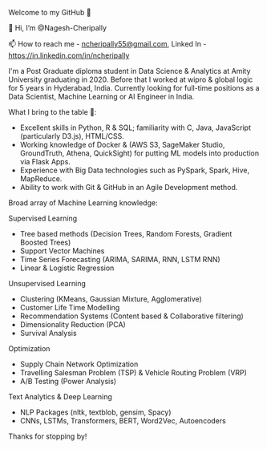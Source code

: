 Welcome to my GitHub 👋

👋 Hi, I’m @Nagesh-Cheripally

📫 How to reach me - ncheripally55@gmail.com, Linked In - https://in.linkedin.com/in/ncheripally

I'm a Post Graduate diploma student in Data Science & Analytics at Amity University graduating in 2020. Before that I worked at wipro & global logic for 5 years in Hyderabad, India. Currently looking for full-time positions as a Data Scientist, Machine Learning or AI Engineer in India.

What I bring to the table 🧠:

- Excellent skills in Python, R & SQL; familiarity with C, Java, JavaScript (particularly D3.js), HTML/CSS.
- Working knowledge of Docker & (AWS S3, SageMaker Studio, GroundTruth, Athena, QuickSight) for putting ML models into production via Flask Apps.
- Experience with Big Data technologies such as PySpark, Spark, Hive, MapReduce.
- Ability to work with Git & GitHub in an Agile Development method.

Broad array of Machine Learning knowledge:

Supervised Learning

 - Tree based methods (Decision Trees, Random Forests, Gradient Boosted Trees)
 - Support Vector Machines
 - Time Series Forecasting (ARIMA, SARIMA, RNN, LSTM RNN)
 - Linear & Logistic Regression

Unsupervised Learning

- Clustering (KMeans, Gaussian Mixture, Agglomerative)
- Customer Life Time Modelling
- Recommendation Systems (Content based & Collaborative filtering)
- Dimensionality Reduction (PCA)
- Survival Analysis

Optimization

- Supply Chain Network Optimization
- Travelling Salesman Problem (TSP) & Vehicle Routing Problem (VRP)
- A/B Testing (Power Analysis)

Text Analytics & Deep Learning

- NLP Packages (nltk, textblob, gensim, Spacy)
- CNNs, LSTMs, Transformers, BERT, Word2Vec, Autoencoders

Thanks for stopping by!

<!---
Nagesh-Cheripally/Nagesh-Cheripally is a ✨ special ✨ repository because its `README.md` (this file) appears on your GitHub profile.
You can click the Preview link to take a look at your changes.
--->


